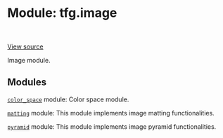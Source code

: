 <div itemscope itemtype="http://developers.google.com/ReferenceObject">
<meta itemprop="name" content="tfg.image" />
<meta itemprop="path" content="Stable" />
</div>

# Module: tfg.image

<!-- Insert buttons and diff -->

<table class="tfo-notebook-buttons tfo-api" align="left">
</table>

<a target="_blank" href="https://github.com/tensorflow/graphics/blob/master/tensorflow_graphics/image/__init__.py">View source</a>



Image module.



## Modules

[`color_space`](../tfg/image/color_space.md) module: Color space module.

[`matting`](../tfg/image/matting.md) module: This module implements image matting functionalities.

[`pyramid`](../tfg/image/pyramid.md) module: This module implements image pyramid functionalities.

